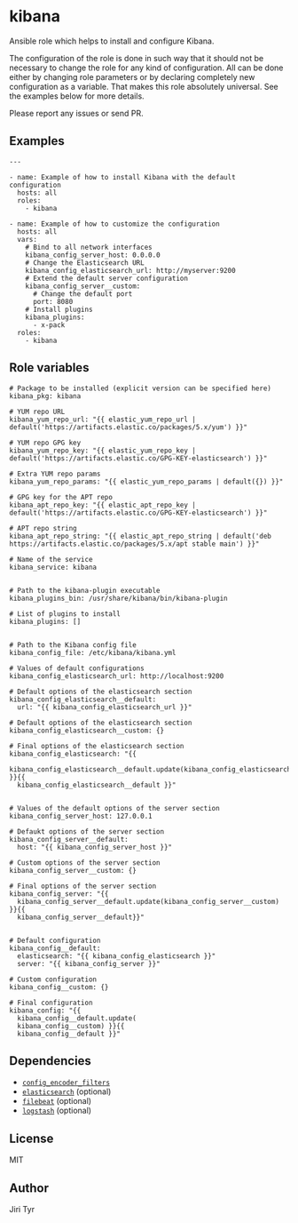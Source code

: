 kibana
======

Ansible role which helps to install and configure Kibana.

The configuration of the role is done in such way that it should not be
necessary to change the role for any kind of configuration. All can be
done either by changing role parameters or by declaring completely new
configuration as a variable. That makes this role absolutely
universal. See the examples below for more details.

Please report any issues or send PR.


Examples
--------

```
---

- name: Example of how to install Kibana with the default configuration
  hosts: all
  roles:
    - kibana

- name: Example of how to customize the configuration
  hosts: all
  vars:
    # Bind to all network interfaces
    kibana_config_server_host: 0.0.0.0
    # Change the Elasticsearch URL
    kibana_config_elasticsearch_url: http://myserver:9200
    # Extend the default server configuration
    kibana_config_server__custom:
      # Change the default port
      port: 8080
    # Install plugins
    kibana_plugins:
      - x-pack
  roles:
    - kibana
```


Role variables
--------------

```
# Package to be installed (explicit version can be specified here)
kibana_pkg: kibana

# YUM repo URL
kibana_yum_repo_url: "{{ elastic_yum_repo_url | default('https://artifacts.elastic.co/packages/5.x/yum') }}"

# YUM repo GPG key
kibana_yum_repo_key: "{{ elastic_yum_repo_key | default('https://artifacts.elastic.co/GPG-KEY-elasticsearch') }}"

# Extra YUM repo params
kibana_yum_repo_params: "{{ elastic_yum_repo_params | default({}) }}"

# GPG key for the APT repo
kibana_apt_repo_key: "{{ elastic_apt_repo_key | default('https://artifacts.elastic.co/GPG-KEY-elasticsearch') }}"

# APT repo string
kibana_apt_repo_string: "{{ elastic_apt_repo_string | default('deb https://artifacts.elastic.co/packages/5.x/apt stable main') }}"

# Name of the service
kibana_service: kibana


# Path to the kibana-plugin executable
kibana_plugins_bin: /usr/share/kibana/bin/kibana-plugin

# List of plugins to install
kibana_plugins: []


# Path to the Kibana config file
kibana_config_file: /etc/kibana/kibana.yml

# Values of default configurations
kibana_config_elasticsearch_url: http://localhost:9200

# Default options of the elasticsearch section
kibana_config_elasticsearch__default:
  url: "{{ kibana_config_elasticsearch_url }}"

# Default options of the elasticsearch section
kibana_config_elasticsearch__custom: {}

# Final options of the elasticsearch section
kibana_config_elasticsearch: "{{
  kibana_config_elasticsearch__default.update(kibana_config_elasticsearch__custom) }}{{
  kibana_config_elasticsearch__default }}"


# Values of the default options of the server section
kibana_config_server_host: 127.0.0.1

# Defaukt options of the server section
kibana_config_server__default:
  host: "{{ kibana_config_server_host }}"

# Custom options of the server section
kibana_config_server__custom: {}

# Final options of the server section
kibana_config_server: "{{
  kibana_config_server__default.update(kibana_config_server__custom) }}{{
  kibana_config_server__default}}"


# Default configuration
kibana_config__default:
  elasticsearch: "{{ kibana_config_elasticsearch }}"
  server: "{{ kibana_config_server }}"

# Custom configuration
kibana_config__custom: {}

# Final configuration
kibana_config: "{{
  kibana_config__default.update(
  kibana_config__custom) }}{{
  kibana_config__default }}"
```


Dependencies
------------

- [`config_encoder_filters`](https://github.com/jtyr/ansible-config_encoder_filters)
- [`elasticsearch`](https://github.com/jtyr/ansible-elasticsearch) (optional)
- [`filebeat`](https://github.com/jtyr/ansible-filebeat) (optional)
- [`logstash`](https://github.com/jtyr/ansible-logstash) (optional)


License
-------

MIT


Author
------

Jiri Tyr
